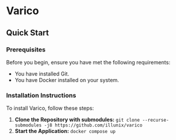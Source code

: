 # Varico

## Quick Start

### Prerequisites
Before you begin, ensure you have met the following requirements:
- You have installed Git.
- You have Docker installed on your system.

### Installation Instructions
To install Varico, follow these steps:

1. **Clone the Repository with submodules:**
``git clone --recurse-submodules -j8 https://github.com/illunix/varico``
2. **Start the Application:**
``docker compose up``
